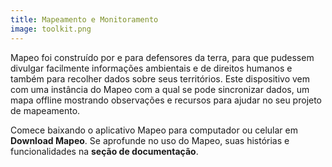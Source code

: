 ```yaml
---
title: Mapeamento e Monitoramento
image: toolkit.png
---
```


Mapeo foi construído por e para defensores da terra, para que pudessem divulgar facilmente informações ambientais e de direitos humanos e também para recolher dados sobre seus territórios. Este dispositivo vem com uma instância do Mapeo com a qual se pode sincronizar dados, um mapa offline mostrando observações e recursos para ajudar no seu projeto de mapeamento.

Comece baixando o aplicativo Mapeo para computador ou celular em **Download Mapeo**. Se aprofunde no uso do Mapeo, suas histórias e funcionalidades na **seção de documentação**.

<app-button :color="true" target="_self" link="apps/mapeo" text="Download Mapeo"></app-button>
<app-button target="_self" link="mapping-and-monitoring#Documentation" text="Read documentation"></app-button>
